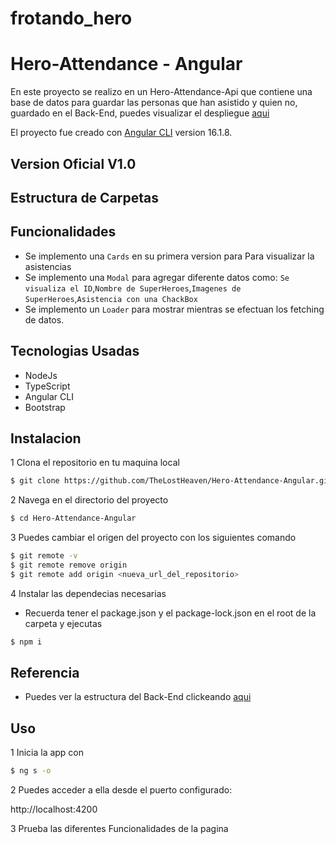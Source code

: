 # frotando_hero
# Hero-Attendance - Angular

En este proyecto se realizo en un Hero-Attendance-Api que contiene una base de datos para guardar las personas que han asistido y quien no, guardado en el Back-End, puedes visualizar el despliegue 
<a href="https://hero-attendance-angular.vercel.app/">aqui</a>

El proyecto fue creado con [Angular CLI](https://github.com/angular/angular-cli) version 16.1.8. 


## Version Oficial V1.0



## Estructura de Carpetas



## Funcionalidades

- Se implemento una `Cards` en su primera version para Para visualizar la asistencias
- Se implemento una `Modal` para agregar diferente datos como: `Se visualiza el ID`,`Nombre de SuperHeroes`,`Imagenes de SuperHeroes`,`Asistencia con una ChackBox`
- Se implemento un `Loader` para mostrar mientras se efectuan los fetching de datos.

## Tecnologias Usadas
- NodeJs
- TypeScript
- Angular CLI
- Bootstrap

## Instalacion

1 Clona el repositorio en tu maquina local
```bash
$ git clone https://github.com/TheLostHeaven/Hero-Attendance-Angular.git
```

2 Navega en el directorio del proyecto 
```bash
$ cd Hero-Attendance-Angular
```

3 Puedes cambiar el origen del proyecto con los siguientes comando

```bash
$ git remote -v
$ git remote remove origin
$ git remote add origin <nueva_url_del_repositorio>
```

4 Instalar las dependecias necesarias
- Recuerda tener el package.json y el package-lock.json en el root de la carpeta y ejecutas

```bash
$ npm i
```

## Referencia

- Puedes ver la estructura del Back-End clickeando <a href="https://github.com/TheLostHeaven/Hero-Api">aqui</a>


## Uso

1 Inicia la app con 
```bash
$ ng s -o
```

2 Puedes acceder a ella desde el puerto configurado:

http://localhost:4200

3 Prueba las diferentes Funcionalidades de la pagina 
